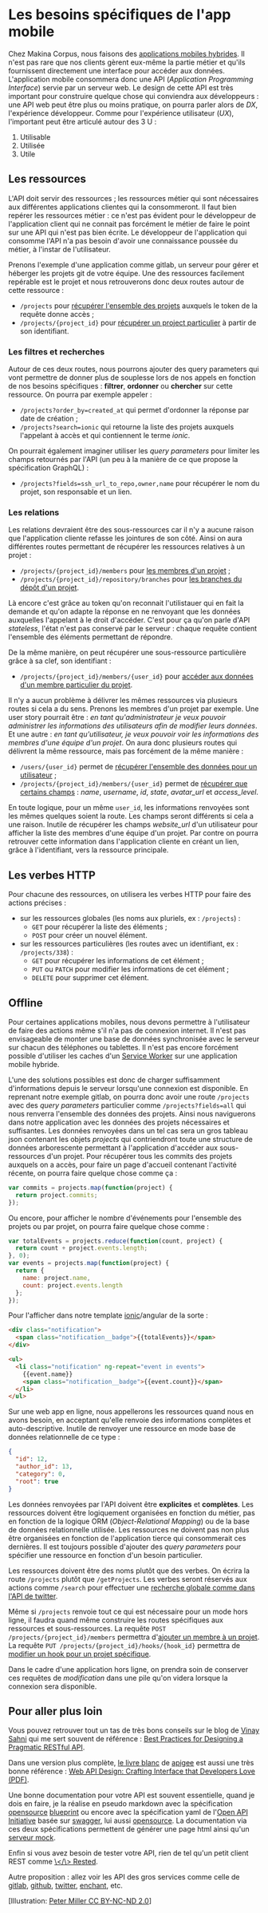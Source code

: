 # Les besoins spécifiques de l'app mobile

Chez Makina Corpus, nous faisons des [applications mobiles hybrides](http://edit.makina-corpus.com/blog/metier/2016/quelle-solution-pour-mon-application-mobile-hybride).
Il n'est pas rare que nos clients gèrent eux-même la partie métier et qu'ils fournissent directement une interface pour accéder aux données.
L'application mobile consommera donc une API (*Application Programming Interface*) servie par un serveur web.
Le design de cette API est très important pour construire quelque chose qui conviendra aux développeurs :
une API web peut être plus ou moins pratique, on pourra parler alors de *DX*, l'expérience développeur.
Comme pour l'expérience utilisateur (*UX*), l'important peut être articulé autour des 3 U :

1. Utilisable
2. Utilisée
3. Utile

## Les ressources

L'API doit servir des ressources ;
les ressources métier qui sont nécessaires aux différentes applications clientes qui la consommeront.
Il faut bien repérer les ressources métier :
ce n'est pas évident pour le développeur de l'application client qui ne connait pas forcément le métier de faire le point sur une API qui n'est pas bien écrite.
Le développeur de l'application qui consomme l'API n'a pas besoin d'avoir une connaissance poussée du métier, à l'instar de l'utilisateur.

Prenons l'exemple d'une application comme gitlab, un serveur pour gérer et héberger les projets git de votre équipe.
Une des ressources facilement repérable est le projet et nous retrouverons donc deux routes autour de cette ressource :

- `/projects` pour [récupérer l'ensemble des projets](http://doc.gitlab.com/ce/api/projects.html#list-projects) auxquels le token de la requête donne accès ;
- `/projects/{project_id}` pour [récupérer un project particulier](http://doc.gitlab.com/ce/api/projects.html#get-single-project) à partir de son identifiant.

### Les filtres et recherches

Autour de ces deux routes, nous pourrons ajouter des query parameters qui vont permettre de donner plus de souplesse lors de nos appels en fonction de nos besoins spécifiques :
**filtrer**, **ordonner** ou **chercher** sur cette ressource.
On pourra par exemple appeler :

- `/projects?order_by=created_at` qui permet d'ordonner la réponse par date de création ;
- `/projects?search=ionic` qui retourne la liste des projets auxquels l'appelant à accès et qui contiennent le terme *ionic*.

On pourrait également imaginer utiliser les *query parameters* pour limiter les champs retournés par l'API (un peu à la manière de ce que propose la spécification GraphQL) :

- `/projects?fields=ssh_url_to_repo,owner,name` pour récupérer le nom du projet, son responsable et un lien.

### Les relations

Les relations devraient être des sous-ressources car il n'y a aucune raison que l'application cliente refasse les jointures de son côté.
Ainsi on aura différentes routes permettant de récupérer les ressources relatives à un projet :

- `/projects/{project_id}/members` pour [les membres d'un projet](http://doc.gitlab.com/ce/api/projects.html#list-project-team-members) ;
- `/projects/{project_id}/repository/branches` pour [les branches du dépôt d'un projet](http://doc.gitlab.com/ce/api/projects.html#list-branches).

Là encore c'est grâce au token qu'on reconnait l'utilistauer qui en fait la demande et qu'on adapte la réponse en ne renvoyant que les données auxquelles l'appelant à le droit d'accéder.
C'est pour ça qu'on parle d'API *stateless*, l'état n'est pas conservé par le serveur :
chaque requête contient l'ensemble des éléments permettant de répondre.

De la même manière, on peut récupérer une sous-ressource particulière grâce à sa clef, son identifiant :

- `/projects/{project_id}/members/{user_id}` pour [accéder aux données d'un membre particulier du projet](http://doc.gitlab.com/ce/api/projects.html#get-project-team-member).

Il n'y a aucun problème à délivrer les mêmes ressources via plusieurs routes si cela a du sens.
Prenons les membres d'un projet par exemple.
Une user story pourrait être :
*en tant qu'administrateur je veux pouvoir administrer les informations des utilisateurs afin de modifier leurs données*.
Et une autre :
*en tant qu'utilisateur, je veux pouvoir voir les informations des membres d'une équipe d'un projet*.
On aura donc plusieurs routes qui délivrent la même ressource, mais pas forcément de la même manière :

- `/users/{user_id}` permet de [récupérer l'ensemble des données pour un utilisateur](http://doc.gitlab.com/ce/api/users.html#for-user) ;
- `/projects/{project_id}/members/{user_id}` permet de [récupérer que certains champs](http://doc.gitlab.com/ce/api/projects.html#get-project-team-member) : *name*, *username*, *id*, *state*, *avatar_url* et *access_level*.

En toute logique, pour un même `user_id`, les informations renvoyées sont les mêmes quelques soient la route.
Les champs seront différents si cela a une raison. Inutile de récupérer les champs *website_url* d'un utilisateur pour afficher la liste des membres d'une équipe d'un projet.
Par contre on pourra retrouver cette information dans l'application cliente en créant un lien, grâce à l'identifiant, vers la ressource principale.

## Les verbes HTTP

Pour chacune des ressources, on utilisera les verbes HTTP pour faire des actions précises :

- sur les ressources globales (les noms aux pluriels, ex : `/projects`) :
    - `GET` pour récupérer la liste des éléments ;
    - `POST` pour créer un nouvel élément.
- sur les ressources particulières (les routes avec un identifiant, ex : `/projects/338`) :
    - `GET` pour récupérer les informations de cet élément ;
    - `PUT` ou `PATCH` pour modifier les informations de cet élément ;
    - `DELETE` pour supprimer cet élément.

## Offline

Pour certaines applications mobiles, nous devons permettre à l'utilisateur de faire des actions même s'il n'a pas de connexion internet.
Il n'est pas envisageable de monter une base de données synchronisée avec le serveur sur chacun des téléphones ou tablettes.
Il n'est pas encore forcément possible d'utiliser les caches d'un [Service Worker](https://edit.makina-corpus.com/blog/metier/2016/decouvrir-le-service-worker) sur une application mobile hybride.

L'une des solutions possibles est donc de charger suffisamment d'informations depuis le serveur lorsqu'une connexion est disponible.
En reprenant notre exemple gitlab, on pourra donc avoir une route `/projects` avec des *query parameters* particulier comme `/projects?fields=all` qui nous renverra l'ensemble des données des projets.
Ainsi nous naviguerons dans notre application avec les données des projets nécessaires et suffisantes.
Les données renvoyées dans un tel cas sera un gros tableau json contenant les objets *projects* qui contriendront toute une structure de données arborescente permettant à l'application d'accéder aux sous-ressources d'un projet.
Pour récupérer tous les commits des projets auxquels on a accès, pour faire un page d'accueil contenant l'activité récente, on pourra faire quelque chose comme ça :

``` javascript
var commits = projects.map(function(project) {
  return project.commits;
});
```
Ou encore, pour afficher le nombre d'événements pour l'ensemble des projets ou par projet, on pourra faire quelque chose comme :

```javascript
var totalEvents = projects.reduce(function(count, project) {
  return count + project.events.length;
}, 0);
var events = projects.map(function(project) {
  return {
    name: project.name,
    count: project.events.length
  };
});
```

Pour l'afficher dans notre template [ionic](http://edit.makina-corpus.com/blog/metier/2015/bien-demarrer-avec-ionic)/angular de la sorte :

```html
<div class="notification">
  <span class="notification__badge">{{totalEvents}}</span>
</div>

<ul>
  <li class="notification" ng-repeat="event in events">
    {{event.name}}
    <span class="notification__badge">{{event.count}}</span>
  </li>
</ul>
```

Sur une web app en ligne, nous appellerons les ressources quand nous en avons besoin, en acceptant qu'elle renvoie des informations complètes et auto-descriptive.
Inutile de renvoyer une ressource en mode base de données relationnelle de ce type :

``` json
{
  "id": 12,
  "author_id": 13,
  "category": 0,
  "root": true
}
```

Les données renvoyées par l'API doivent être **explicites** et **complètes**.
Les ressources doivent être logiquement organisées en fonction du  métier, pas en fonction de la logique ORM (*Object-Relational Mapping*) ou de la base de données relationnelle utilisée.
Les ressources ne doivent pas non plus être organisées en fonction de l'application tierce qui consommerait ces dernières.
Il est toujours possible d'ajouter des *query parameters* pour spécifier une ressource en fonction d'un besoin particulier.

Les ressources doivent être des noms plutôt que des verbes.
On écrira la route `/projects` plutôt que `/getProjects`.
Les verbes seront réservés aux actions comme `/search` pour effectuer une [recherche globale comme dans l'API de twitter](https://dev.twitter.com/rest/public/search).

Même si `/projects` renvoie tout ce qui est nécessaire pour un mode hors ligne, il faudra quand même construire les routes spécifiques aux ressources et sous-ressources.
La requête `POST /projects/{project_id}/members` permettra d'[ajouter un membre à un projet](http://doc.gitlab.com/ce/api/projects.html#add-project-team-member).
La requête `PUT /projects/{project_id}/hooks/{hook_id}` permettra de [modifier un hook pour un projet spécifique](http://doc.gitlab.com/ce/api/projects.html#edit-project-hook).

Dans le cadre d'une application hors ligne, on prendra soin de conserver ces requêtes de *modification* dans une pile qu'on videra lorsque la connexion sera disponible.

## Pour aller plus loin

Vous pouvez retrouver tout un tas de très bons conseils sur le blog de [Vinay Sahni](http://twitter.com/veesahni) qui me sert souvent de référence : [Best Practices for Designing a Pragmatic RESTful API](http://www.vinaysahni.com/best-practices-for-a-pragmatic-restful-api).

Dans une version plus complète, [le livre blanc](https://apigee.com/about/resources/ebooks/web-api-design) de [apigee](https://apigee.com/about/) est aussi une très bonne référence : [Web API Design: Crafting Interface that Developers Love (PDF)](https://pages.apigee.com/rs/351-WXY-166/images/ebook-2013-03-wad.pdf).

Une bonne documentation pour votre API est souvent essentielle, quand je dois en faire, je la réalise en pseudo markdown avec la spécification [opensource](https://github.com/apiaryio/api-blueprint) [blueprint](https://apiblueprint.org/) ou encore avec la spécification yaml de l'[Open API Initiative](https://openapis.org/specification) basée sur [swagger](http://swagger.io/), lui aussi [opensource](https://github.com/swagger-api).
La documentation via ces deux spécifications permettent de générer une page html ainsi qu'un [serveur mock](https://apiblueprint.org/tools.html).

Enfin si vous avez besoin de tester votre API, rien de tel qu'un petit client REST comme [\\</\\> Rested](https://github.com/esphen/RESTED).

Autre proposition : allez voir les API des gros services comme celle de [gitlab](http://doc.gitlab.com/ce/api/), [github](https://developer.github.com/v3/), [twitter](https://dev.twitter.com/rest/public), [enchant](http://dev.enchant.com/api/v1), etc.


[Illustration: [Peter Miller CC BY-NC-ND 2.0](https://flic.kr/p/quxQih)]

